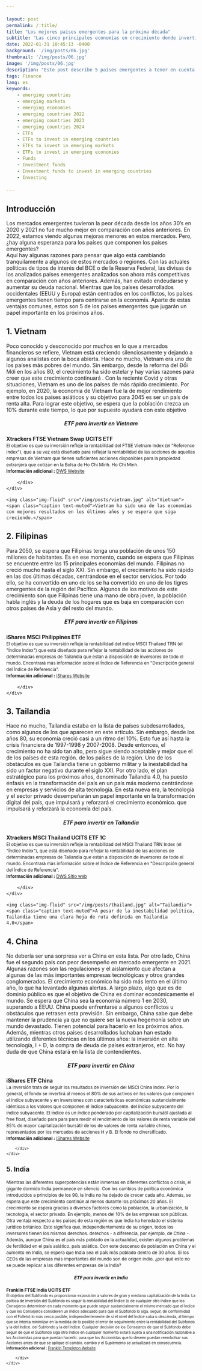 ```yaml
---

layout: post
permalink: /:title/
title: "Los mejores países emergentes para la próxima década"
subtitle: "Las cinco principales economías en crecimiento donde invertir en 2022 y con la vista puesta en el futuro"
date: 2022-01-31 10:45:13 -0400
background: '/img/posts/06.jpg'
thumbnail: '/img/posts/06.jpg'
image: '/img/posts/06.jpg'
description: "Este post describe 5 países emergentes a tener en cuenta en los próximos años y cómo acceder a estos mercados."
tags: Finance
lang: es
keywords:
    - emerging countries
    - emerging markets
    - emerging economies
    - emerging countries 2022
    - emerging countries 2023
    - emerging countries 2024
    - ETFs
    - ETFs to invest in emerging countries
    - ETFs to invest in emerging markets
    - ETFs to invest in emerging economies
    - Funds
    - Investment funds
    - Investment funds to invest in emerging countries
    - Investing

---
```



<h2>Introducción</h2>
<div class="text-article">Los mercados emergentes tuvieron la peor década desde los años 30&rsquo;s en 2020 y 2021 no fue mucho
    mejor en comparación con
    años anteriores. En 2022, estamos viendo algunas mejoras menores en estos mercados. Pero, ¿hay alguna esperanza para los países
    que componen los países emergentes?
</div>
Aquí hay algunas razones para pensar que algo está cambiando tranquilamente a algunos de estos mercados o regiones.
Con las actuales políticas de tipos de interés del BCE o de la Reserva Federal, las divisas de los analizados
    países emergentes analizados son ahora más competitivas en comparación con años anteriores. Además, han evitado endeudarse y
    aumentar su deuda nacional.
Mientras que los países desarrollados occidentales (EEUU y Europa) están centrados en los conflictos, los países emergentes tienen tiempo para centrarse
    en la economía. 
Aparte de estas ventajas comunes, estos son 5 de los países emergentes que jugarán&nbsp;un papel importante en
    los próximos años.
<h2>1. Vietnam</h2>
Poco conocido y desconocido por muchos en lo que a mercados financieros se refiere, Vietnam está creciendo silenciosamente y dejando a algunos analistas
    con la boca abierta.
Hace no mucho, Vietnam era uno de los países más pobres del mundo. Sin embargo, desde la reforma del Đổi Mới en los
    años 80, el crecimiento ha sido estelar y hay varias razones para creer que este crecimiento continuará .
Con la reciente Covid y otras situaciones, Vietnam es uno de los países de más rápido crecimiento. Por ejemplo, en 2020,
    la economía de Vietnam fue la de mejor rendimiento entre todos los países asiáticos y su objetivo para 2045 es ser un
    país de renta alta. Para lograr este objetivo, se espera que la población crezca un 10% durante este tiempo,
    lo que por supuesto ayudará con este objetivo

<div class="container">
    <div class="post-heading">
        <div class="card-header">
            <h5 align="center">ETF para invertir en Vietnam</h5>
            <strong>Xtrackers FTSE Vietnam Swap UCITS ETF</strong>
                <br>
                <small>
                    El objetivo es que su inversión refleje la rentabilidad del FTSE Vietnam Index (el "Reference
                    Index"), que a su vez está diseñado para reflejar la rentabilidad de las acciones de aquellas empresas de
                    Vietnam
                    que tienen suficientes acciones disponibles para la propiedad extranjera que cotizan en la Bolsa de Ho Chi Minh.
                    Ho Chi Minh.<br>
                    <strong>Información adicional :</strong> <a
                        href="https://etf.dws.com/en-lu/LU0322252924-ftse-vietnam-swap-ucits-etf-1c/">DWS
                    Website</a><br>
                </small>
            
        </div>
    </div>
</div>


    <img class="img-fluid" src="/img/posts/vietnam.jpg" alt="Vietnam">
    <span class="caption text-muted">Vietnam ha sido una de las economías con mejores resultados en los últimos años y se espera que siga creciendo.</span>

<h2>2. Filipinas</h2>
Para 2050, se espera que Filipinas tenga una población de unos 150 millones de habitantes. Es en ese momento, cuando se espera
    que Filipinas se encuentre entre las 15 principales economías del mundo. Filipinas no creció mucho hasta el siglo XXI.
    Sin embargo, el crecimiento ha sido rápido en las dos últimas décadas, centrándose en el sector servicios. Por todo ello, se ha convertido en uno de los
    se ha convertido en uno de los tigres emergentes de la región del Pacífico. 
Algunos de los motivos de este crecimiento son que Filipinas tiene una mano de obra joven, la población habla inglés y
    la deuda de los hogares que es baja en comparación con otros países de Asia y del resto del mundo. 

<div class="container">
    <div class="post-heading">
        <div class="card-header">
            <h5 align="center">ETF para invertir en Filipinas</h5>
            <strong>iShares MSCI Philippines ETF</strong>
                <br>
                <small>
                    El objetivo es que su inversión refleje la rentabilidad del índice MSCI Thailand TRN (el
                    "Índice
                    Index") que está diseñado para reflejar la rentabilidad de las acciones de determinadas empresas de Tailandia
                    que
                    están a disposición de inversores de todo el mundo. Encontrará más información sobre el Índice de Referencia en
                    "Descripción general del Índice de Referencia".<br>
                    <strong>Información adicional :</strong> <a
                        href="https://www.ishares.com/us/products/239675/ishares-msci-philippines-etf">iShares
                    Website</a><br>
                </small>
            
        </div>
    </div>
</div>


<h2>3. Tailandia</h2>
Hace no mucho, Tailandia estaba en la lista de países subdesarrollados, como algunos de los que aparecen en este artículo.
    Sin embargo, desde los años 80, su economía creció casi a un ritmo del 10%. Esto fue así hasta la crisis financiera de
    1997-1998 y 2007-2008. Desde entonces, el crecimiento no ha sido tan alto, pero sigue siendo aceptable y mejor que el de los países de esta región.
    de los países de la región.
Uno de los obstáculos es que Tailandia tiene un gobierno militar y la inestabilidad ha sido un factor negativo durante
    el siglo XXI. Por otro lado, el plan estratégico para los próximos años, denominado Tailandia 4.0, ha puesto énfasis en
    la transformación del país en un país más moderno centrándose en empresas y servicios de alta tecnología. En esta
    nueva era, la tecnología y el sector privado desempeñarán un papel importante en la transformación digital del país, que impulsará y reforzará el crecimiento económico.
    que impulsará y reforzará la economía del país.
<div class="container">
    <div class="post-heading">
        <div class="card-header">
            <h5 align="center">ETF para invertir en Tailandia</h5>
            <strong>Xtrackers MSCI Thailand UCITS ETF 1C</strong>
                <br>
                <small>
                    El objetivo es que su inversión refleje la rentabilidad del MSCI Thailand TRN Index (el
                    "Índice
                    Index"), que está diseñado para reflejar la rentabilidad de las acciones de determinadas empresas de Tailandia
                    que
                    están a disposición de inversores de todo el mundo. Encontrará más información sobre el Índice de Referencia en
                    "Descripción general del Índice de Referencia".<br>
                    <strong>Información adicional :</strong> <a
                        href="https://etf.dws.com/en-lu/LU0514694701-msci-thailand-ucits-etf-1c/">DWS
                    Sitio web</a><br>
                </small>
            
        </div>
    </div>
</div>




    <img class="img-fluid" src="/img/posts/thailand.jpg" alt="Tailandia">
    <span class="caption text-muted">A pesar de la inestabilidad política, Tailandia tiene una clara hoja de ruta definida en Tailandia 4.0</span>



<h2>4. China</h2>
No debería ser una sorpresa ver a China en esta lista. Por otro lado, China fue el segundo país con peor desempeño en
    mercado emergente en 2021. Algunas razones son las regulaciones y el aislamiento que afectan a algunas de las más importantes
    empresas tecnológicas y otros grandes conglomerados. El crecimiento económico ha sido más lento en el último año, lo que ha levantado algunas
    alertas.
A largo plazo, algo que es de dominio público es que el objetivo de China es dominar económicamente el mundo.
    Se espera que China sea la economía número 1 en 2030, superando a EEUU. China puede enfrentarse a algunos conflictos u
    obstáculos que retrasen esta previsión. Sin embargo, China sabe que debe mantener la prudencia ya que no quiere
    ser la nueva hegemonía sobre un mundo devastado. 
Tienen potencial para hacerlo en los próximos años. Además, mientras otros países desarrollados luchaban
    han estado utilizando diferentes técnicas en los últimos años: la inversión en alta tecnología, I + D, la compra de deuda
    de países extranjeros, etc. No hay duda de que China estará en la lista de contendientes. 

<div class="container">
    <div class="post-heading">
        <div class="card-header">
            <h5 align="center">ETF para invertir en China</h5>
            <strong>iShares ETF China</strong>
                <br>
                <small>
                    La inversión trata de seguir los resultados de inversión del MSCI China Index. Por lo general, el fondo
                    se
                    invertirá al menos el 80% de sus activos en los valores que componen el índice subyacente y en
                    inversiones
                    con características económicas sustancialmente idénticas a los valores que componen el índice subyacente.
                    del índice subyacente
                    del índice subyacente. El índice es un índice ponderado por capitalización bursátil ajustada al free float, diseñado para
                    para
                    para medir el rendimiento de los valores de renta variable del 85% de mayor capitalización bursátil de los
                    de valores de renta variable chinos, representados por los mercados de acciones H y B. El fondo
                    no diversificado.<br>
                    <strong>Información adicional :</strong> <a
                        href="https://www.blackrock.com/cl/productos/239619/ishares-msci-china-etf">iShares
                    Website</a><br>
                </strong>
            
        </div>
    </div>
</div>



<h2>5. India</h2>
Mientras las diferentes superpotencias están inmersas en diferentes conflictos o crisis, el gigante dormido India permanece
    en silencio.
Con los cambios de política económica introducidos a principios de los 90, la India no ha dejado de crecer cada
    año. Además, se espera que este crecimiento continúe al menos durante los próximos 20 años. 
El crecimiento se espera gracias a diversos factores como la población, la urbanización, la tecnología, el sector privado. En
    ejemplo, menos del 10% de las empresas son públicas. Otra ventaja respecto a los países de esta región es que
    India ha heredado el sistema jurídico británico. Esto significa que, independientemente de su origen, todos los inversores tienen los mismos derechos.
    derechos - a diferencia, por ejemplo, de China -.&nbsp; 
Además, aunque China es el país más poblado en la actualidad, existen algunos problemas de fertilidad en el país asiático.
    país asiático. Con este descenso de población en China y el aumento en India, se espera que India sea el
    país más poblado dentro de 30 años. 
Si los CEOs de las empresas más importantes del mundo son de origen indio, ¿por qué esto no se puede replicar a
    las diferentes empresas de la India?
<h3></h3>

<div class="container">
    <div class="post-heading">
        <div class="card-header">
            <h5 align="center">ETF para invertir en India</h5>
            <strong>Franklin FTSE India UCITS ETF</strong>
                <br>
                <small>
                    El objetivo del Subfondo es proporcionar exposición a valores de gran y mediana capitalización de la India.
                    La
                    política de inversión del Subfondo es seguir la rentabilidad del Índice (o de cualquier otro índice
                    que los Consejeros determinen en cada momento que puede seguir sustancialmente el mismo mercado
                    que
                    el Índice y que los Consejeros consideren un índice adecuado para que el Subfondo lo siga.
                    seguir,
                    de conformidad con el Folleto) lo más cerca posible, independientemente de si el nivel del Índice
                    suba
                    o descienda, al tiempo que se intenta minimizar en la medida de lo posible el error de seguimiento entre la rentabilidad del Subfondo y la del Índice.
                    del Subfondo y la del Índice. Cualquier decisión de los Consejeros de que el Subfondo debe seguir
                    de que el Subfondo siga otro índice en cualquier momento estará sujeta a una notificación razonable a los Accionistas para que puedan hacerlo.
                    para que los Accionistas que lo deseen puedan reembolsar sus Acciones antes de que se aplique el cambio.
                    cambio
                    y el Suplemento se actualizará en consecuencia.<br>
                    <strong>Información adicional :</strong> <a
                        href="https://www.franklintempleton.co.uk/our-funds/etf/price-and-performance/products/27853/SINGLCLASS/franklin-ftse-india-ucits-etf/IE00BHZRQZ17">Franklin
                    Templeton
                    Website</a><br>
                </small>
            
        </div>
    </div>
</div>

